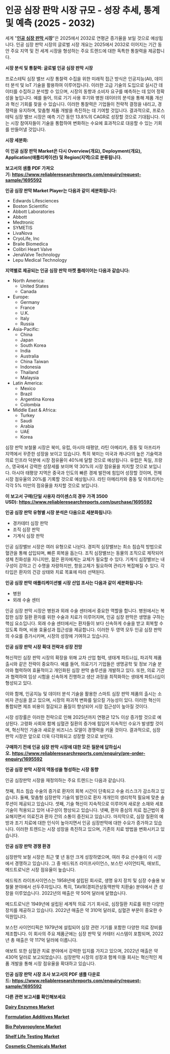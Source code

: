 <p><h1>인공 심장 판막 시장 규모 - 성장 추세, 통계 및 예측 (2025 - 2032)</h1></p><p>세계 "<strong><a href="https://www.reliableresearchreports.com/prosthetic-heart-valves-r1695592?utm_campaign=106&utm_medium=8&utm_source=Github&utm_content=ia&utm_term=18032025&utm_id=prosthetic-heart-valves">인공 심장 판막&nbsp;</a></strong><strong>시장</strong>"은 2025에서 2032로 연평균 증가율을 보일 것으로 예상됩니다. 인공 심장 판막 시장의 글로벌 시장 개요는 2025에서 2032로 이어지는 기간 동안 주요 지역 및 전 세계 시장을 형성하는 주요 트렌드에 대한 독특한 통찰력을 제공합니다.</p>
<p><strong>시장 분석 및 통찰력: 글로벌 인공 심장 판막 시장</strong></p>
<p><p>프로스테틱 심장 밸브 시장 통찰력 수집을 위한 미래적 접근 방식은 인공지능(AI), 데이터 분석 및 IoT 기술을 활용하여 이루어집니다. 이러한 고급 기술의 도입으로 실시간 데이터를 수집하고 분석할 수 있으며, 시장의 동향과 소비자 요구를 예측하는 데 있어 정확성을 높입니다. 예를 들어, 의료 기기 사용 후기와 병원 데이터의 분석을 통해 제품 개선과 혁신 기회를 찾을 수 있습니다. 이러한 통찰력은 기업들이 전략적 결정을 내리고, 경쟁력을 유지하며, 맞춤형 제품 개발을 촉진하는 데 기여할 것입니다. 결과적으로, 프로스테틱 심장 밸브 시장은 예측 기간 동안 13.8%의 CAGR로 성장할 것으로 기대됩니다. 이는 시장 참여자들이 기술을 통합하여 변화하는 수요에 효과적으로 대응할 수 있는 기회를 만들어낼 것입니다.</p><a href="%7CAUTHORITHY_DOMAIN_URL%7C?utm_campaign=106&utm_medium=8&utm_source=Github&utm_content=ia&utm_term=18032025&utm_id=prosthetic-heart-valves"></a></p>
<p><strong>시장 세분화:</strong></p>
<p><strong>이 인공 심장 판막 Market은 다시 Overview(개요), Deployment(개요), Application(애플리케이션) 및 Region(지역)으로 분류됩니다.</strong></p>
<p><strong>보고서의 샘플 PDF 가져오기:&nbsp;<a href="https://www.reliableresearchreports.com/enquiry/request-sample/1695592?utm_campaign=106&utm_medium=8&utm_source=Github&utm_content=ia&utm_term=18032025&utm_id=prosthetic-heart-valves">https://www.reliableresearchreports.com/enquiry/request-sample/1695592</a></strong><strong></strong></p>
<p><strong>인공 심장 판막 Market Player는 다음과 같이 세분화됩니다:</strong></p>
<p><ul><li>Edwards Lifesciences</li><li>Boston Scientific</li><li>Abbott Laboratories</li><li>Abbott</li><li>Medtronic</li><li>SYMETIS</li><li>LivaNova</li><li>CryoLife, Inc</li><li>Braile Biomedica</li><li>Colibri Heart Valve</li><li>JenaValve Technology</li><li>Lepu Medical Technology</li></ul></p>
<p><strong>지역별로 제공되는 인공 심장 판막 마켓 플레이어는 다음과 같습니다:</strong></p>
<p><ul>
    <li>
        North America:
        <ul>
            <li>United States</li>
            <li>Canada</li>
        </ul>
    </li>
    <li>
        Europe:
        <ul>
            <li>Germany</li>
            <li>France</li>
            <li>U.K.</li>
            <li>Italy</li>
            <li>Russia</li>
        </ul>
    </li>
    <li>
        Asia-Pacific:
        <ul>
            <li>China</li>
            <li>Japan</li>
            <li>South Korea</li>
            <li>India</li>
            <li>Australia</li>
            <li>China Taiwan</li>
            <li>Indonesia</li>
            <li>Thailand</li>
            <li>Malaysia</li>
        </ul>
    </li>
    <li>
        Latin America:
        <ul>
            <li>Mexico</li>
            <li>Brazil</li>
            <li>Argentina Korea</li>
            <li>Colombia</li>
        </ul>
    </li>
    <li>
        Middle East & Africa:
        <ul>
            <li>Turkey</li>
            <li>Saudi</li>
            <li>Arabia</li>
            <li>UAE</li>
            <li>Korea</li>
        </ul>
    </li>
    </ul></p>
<p><p>심장 판막 보철물 시장은 북미, 유럽, 아시아 태평양, 라틴 아메리카, 중동 및 아프리카 지역에서 꾸준한 성장을 보이고 있습니다. 특히 북미는 미국과 캐나다의 높은 기술력과 의료 인프라 덕분에 시장 점유율이 40%에 달할 것으로 예상됩니다. 유럽은 독일, 프랑스, 영국에서 강력한 성장세를 보이며 약 30%의 시장 점유율을 차지할 것으로 보입니다. 아시아 태평양 지역은 중국과 인도의 빠른 경제 발전에 힘입어 성장할 것이며, 전체 시장 점유율의 20%를 기록할 것으로 예상됩니다. 라틴 아메리카와 중동 및 아프리카는 각각 5% 미만의 점유율을 차지할 것으로 보입니다.</p></p>
<p><strong>이 보고서 구매(단일 사용자 라이센스의 경우 가격 3500 USD):&nbsp;<a href="https://www.reliableresearchreports.com/purchase/1695592?utm_campaign=106&utm_medium=8&utm_source=Github&utm_content=ia&utm_term=18032025&utm_id=prosthetic-heart-valves">https://www.reliableresearchreports.com/purchase/1695592</a></strong></p>
<p><strong>인공 심장 판막 유형별 시장 분석은 다음으로 세분화됩니다:</strong></p>
<p><ul><li>경카테터 심장 판막</li><li>조직 심장 판막</li><li>기계식 심장 판막</li></ul></p>
<p><p>인공 심장밸브 시장은 여러 유형으로 나뉜다. 경피적 심장밸브는 최소 침습적 방법으로 혈관을 통해 삽입되며, 빠른 회복을 돕는다. 조직 심장밸브는 동물의 조직으로 제작되어 생체 친화성을 지니지만, 젊은 환자에게는 교체가 필요할 수 있다. 기계식 심장밸브는 내구성이 강하고 긴 수명을 자랑하지만, 항응고제가 필요하여 관리가 복잡해질 수 있다. 각 타입은 환자의 건강 상태와 치료 목표에 따라 선택된다.</p></p>
<p><strong>인공 심장 판막 애플리케이션별 시장 산업 조사는 다음과 같이 세분화됩니다:</strong></p>
<p><ul><li>병원</li><li>외래 수술 센터</li></ul></p>
<p><p>인공 심장 판막 시장은 병원과 외래 수술 센터에서 중요한 역할을 합니다. 병원에서는 복잡한 심장 질환 환자를 위한 수술과 치료가 이루어지며, 인공 심장 판막은 생명을 구하는 핵심 요소입니다. 외래 수술 센터에서는 환자들이 보다 신속하게 수술을 받고 회복할 수 있도록 하며, 비용 효율성과 접근성을 제공합니다. 이러한 두 영역 모두 인공 심장 판막의 수요를 증가시키며, 시장의 성장에 기여하고 있습니다.</p></p>
<p><strong>인공 심장 판막 시장 확대 전략과 성장 전망</strong></p>
<p><p>혁신적인 심장 판막 시장의 확장을 위해 교차 산업 협력, 생태계 파트너십, 파괴적 제품 출시와 같은 전략이 중요하다. 예를 들어, 의료기기 기업들은 생명공학 및 정보 기술 분야와 협력하여 효율적이고 개인화된 심장 판막 솔루션을 개발하고 있다. 또한, 의료 기관과 협력하여 임상 시험을 신속하게 진행하고 생산 과정을 최적화하는 생태계 파트너십이 형성되고 있다.</p><p>이와 함께, 인공지능 및 데이터 분석 기술을 활용한 스마트 심장 판막 제품의 출시는 소비자 관심을 끌고 있으며, 시장의 파괴적 변화를 일으킬 가능성이 있다. 이러한 혁신이 통합되면 제조 비용이 절감되고 품질이 향상되어 시장 접근성이 높아질 것이다.</p><p>시장 성장률은 이러한 전략으로 인해 2025년까지 연평균 12% 이상 증가할 것으로 예상된다. 고령화 사회와 함께 심혈관 질환의 증가에 힘입어 지속적인 수요가 발생할 것이며, 혁신적인 기술과 새로운 비즈니스 모델이 경쟁력을 키울 것이다. 결과적으로, 심장 판막 시장은 앞으로 더욱 다각화되고 성장할 것으로 보인다.</p></p>
<p><strong>구매하기 전에 인공 심장 판막 시장에 대한 모든 질문에 답하십시오.&nbsp;<a href="https://www.reliableresearchreports.com/enquiry/pre-order-enquiry/1695592?utm_campaign=106&utm_medium=8&utm_source=Github&utm_content=ia&utm_term=18032025&utm_id=prosthetic-heart-valves">https://www.reliableresearchreports.com/enquiry/pre-order-enquiry/1695592</a></strong><strong></strong></p>
<p><strong>인공 심장 판막 시장의 역동성을 형성하는 시장 동향</strong></p>
<p><p>인공 심장판막 시장을 재정의하는 주요 트렌드는 다음과 같습니다. </p><p>첫째, 최소 침습 수술의 증가로 환자의 회복 시간이 단축되고 수술 리스크가 감소하고 있습니다. 둘째, 맞춤형 심장판막 기술의 발전으로 환자 개개인의 생리학적 필요에 맞춘 솔루션이 제공되고 있습니다. 셋째, 기술 혁신이 지속적으로 이루어져 새로운 소재와 세포 기술이 적용되고 있어 내구성이 향상되고 있습니다. 넷째, 환자 중심의 치료 접근법이 중요해지면서 의료진과 환자 간의 소통이 증진되고 있습니다. 마지막으로, 심장 질환의 예방과 조기 치료에 대한 인식이 높아지면서 인공 심장판막에 대한 수요가 증가하고 있습니다. 이러한 트렌드는 시장 성장을 촉진하고 있으며, 기존의 치료 방법을 변화시키고 있습니다.</p></p>
<p><strong>인공 심장 판막 경쟁 환경</strong></p>
<p><p>심장판막 보철 시장은 최근 몇 년 동안 크게 성장하였으며, 여러 주요 선수들이 이 시장에서 경쟁하고 있습니다. 그 중 에드워즈 라이프사이언스, 보스턴 사이언티픽, 애보트, 메드트로닉은 시장 점유율이 높습니다.</p><p>에드워즈 라이프사이언스는 1958년에 설립된 회사로, 생명 유지 장치 및 심장 수술용 보철물 분야에서 선두주자입니다. 특히, TAVR(경피관상동맥판막 치환술) 분야에서 큰 성장을 이루었습니다. 2022년의 매출은 약 50억 달러에 달했습니다.</p><p>메드트로닉은 1949년에 설립된 세계적 의료 기기 회사로, 심장질환 치료를 위한 다양한 장치를 제공하고 있습니다. 2022년 매출은 약 310억 달러로, 심혈관 부문이 중요한 수익원입니다.</p><p>보스턴 사이언티픽은 1979년에 설립되어 심장 관련 기기를 포함한 다양한 의료 장비를 제조합니다. 이 회사의 주요 제품군에는 심장 판막 및 카테터 시스템이 포함되며, 2022년 총 매출은 약 117억 달러에 이릅니다.</p><p>애보트 또한 심혈관 치료 분야에서 강력한 입지를 가지고 있으며, 2022년 매출은 약 430억 달러로 보고되었습니다. 심장판막 시장의 성장과 함께 이들 회사는 혁신적인 제품 개발을 통해 시장 점유율을 확대하고 있습니다.</p></p>
<p><strong>인공 심장 판막 시장 조사 보고서의 PDF 샘플 다운로드:&nbsp;<a href="https://www.reliableresearchreports.com/enquiry/request-sample/1695592?utm_campaign=106&utm_medium=8&utm_source=Github&utm_content=ia&utm_term=18032025&utm_id=prosthetic-heart-valves">https://www.reliableresearchreports.com/enquiry/request-sample/1695592</a></strong></p>
<p><strong></strong></p>
<p><strong></strong></p>
<p><strong></strong></p>
<p><strong></strong></p>
<p><strong>다른 관련 보고서를 확인해보세요</strong></p>
<p><strong><p><a href="https://github.com/minakibanov/Market-Research-Report-List-1/blob/main/dairy-enzymes-market.md?utm_campaign=106&utm_medium=8&utm_source=Github&utm_content=ia&utm_term=18032025&utm_id=prosthetic-heart-valves">Dairy Enzymes Market</a></p><p><a href="https://github.com/warshatulang0/Market-Research-Report-List-1/blob/main/formulation-additives-market.md?utm_campaign=106&utm_medium=8&utm_source=Github&utm_content=ia&utm_term=18032025&utm_id=prosthetic-heart-valves">Formulation Additives Market</a></p><p><a href="https://github.com/rvadencho/Market-Research-Report-List-1/blob/main/bio-polypropylene-market.md?utm_campaign=106&utm_medium=8&utm_source=Github&utm_content=ia&utm_term=18032025&utm_id=prosthetic-heart-valves">Bio Polypropylene Market</a></p><p><a href="https://github.com/syiqvanyo/Market-Research-Report-List-1/blob/main/shelf-life-testing-market.md?utm_campaign=106&utm_medium=8&utm_source=Github&utm_content=ia&utm_term=18032025&utm_id=prosthetic-heart-valves">Shelf Life Testing Market</a></p><p><a href="https://github.com/gripeluigstt/Market-Research-Report-List-1/blob/main/cosmetic-chemicals-market.md?utm_campaign=106&utm_medium=8&utm_source=Github&utm_content=ia&utm_term=18032025&utm_id=prosthetic-heart-valves">Cosmetic Chemicals Market</a></p></strong></p>